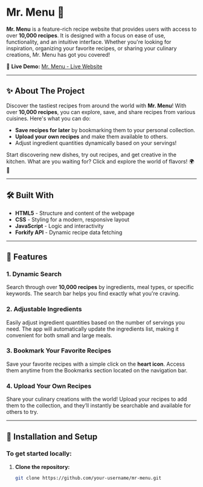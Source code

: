 # Mr. Menu 🍳

**Mr. Menu** is a feature-rich recipe website that provides users with access to over **10,000 recipes**. It is designed with a focus on ease of use, functionality, and an intuitive interface. Whether you're looking for inspiration, organizing your favorite recipes, or sharing your culinary creations, Mr. Menu has got you covered!

🚀 **Live Demo:** [Mr. Menu - Live Website](https://mr-menu.netlify.app/)

---

## ✨ About The Project

Discover the tastiest recipes from around the world with **Mr. Menu**! With over **10,000 recipes**, you can explore, save, and share recipes from various cuisines. Here's what you can do:

- **Save recipes for later** by bookmarking them to your personal collection.
- **Upload your own recipes** and make them available to others.
- Adjust ingredient quantities dynamically based on your servings!

Start discovering new dishes, try out recipes, and get creative in the kitchen. What are you waiting for? Click and explore the world of flavors! 🌍🍴

---

## 🛠️ Built With

- **HTML5** - Structure and content of the webpage
- **CSS** - Styling for a modern, responsive layout
- **JavaScript** - Logic and interactivity
- **Forkify API** - Dynamic recipe data fetching

---

## 🌟 Features

### 1. **Dynamic Search**
Search through over **10,000 recipes** by ingredients, meal types, or specific keywords. The search bar helps you find exactly what you're craving.

### 2. **Adjustable Ingredients**
Easily adjust ingredient quantities based on the number of servings you need. The app will automatically update the ingredients list, making it convenient for both small and large meals.

### 3. **Bookmark Your Favorite Recipes**
Save your favorite recipes with a simple click on the **heart icon**. Access them anytime from the Bookmarks section located on the navigation bar.

### 4. **Upload Your Own Recipes**
Share your culinary creations with the world! Upload your recipes to add them to the collection, and they’ll instantly be searchable and available for others to try.



---

## 🚀 Installation and Setup

### To get started locally:

1. **Clone the repository:**
   ```bash
   git clone https://github.com/your-username/mr-menu.git
